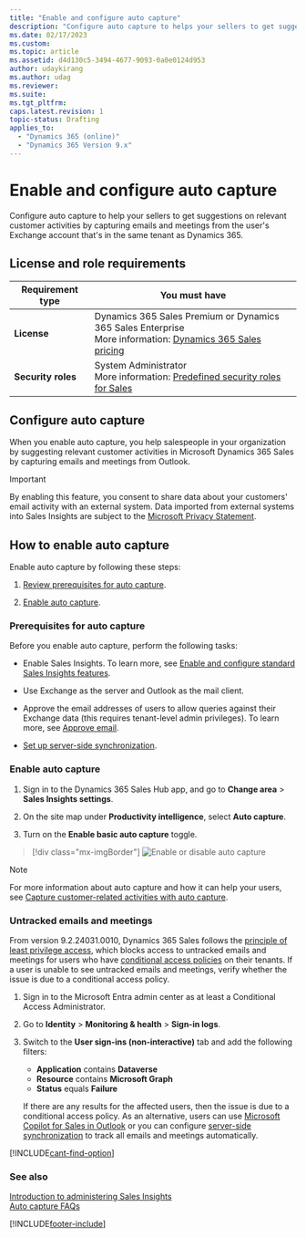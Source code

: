 ```yaml
---
title: "Enable and configure auto capture"
description: "Configure auto capture to helps your sellers to get suggestions on relevant customer activities by capturing emails and meetings from Outlook."
ms.date: 02/17/2023
ms.custom: 
ms.topic: article
ms.assetid: d4d130c5-3494-4677-9093-0a0e0124d953
author: udaykirang
ms.author: udag
ms.reviewer: 
ms.suite: 
ms.tgt_pltfrm: 
caps.latest.revision: 1
topic-status: Drafting
applies_to: 
  - "Dynamics 365 (online)"
  - "Dynamics 365 Version 9.x"
---
```


# Enable and configure auto capture 

Configure auto capture to help your sellers to get suggestions on relevant customer activities by capturing emails and meetings from the user's Exchange account that's in the same tenant as Dynamics 365.

## License and role requirements
| Requirement type | You must have |
|-----------------------|---------|
| **License** | Dynamics 365 Sales Premium or Dynamics 365 Sales Enterprise  <br>More information: [Dynamics 365 Sales pricing](https://dynamics.microsoft.com/sales/pricing/) |
| **Security roles** | System Administrator <br>  More information: [Predefined security roles for Sales](security-roles-for-sales.md)|


## Configure auto capture

When you enable auto capture, you help salespeople in your organization by suggesting relevant customer activities in Microsoft Dynamics 365 Sales by capturing emails and meetings from Outlook.

> [!IMPORTANT]
> By enabling this feature, you consent to share data about your customers' email activity with an external system. Data imported from external systems into Sales Insights are subject to the [Microsoft Privacy Statement](https://go.microsoft.com/fwlink/?linkid=2116778).


## How to enable auto capture

Enable auto capture by following these steps:

1.	[Review prerequisites for auto capture](#prerequisites-for-auto-capture).

2.	[Enable auto capture](#enable-auto-capture).

### Prerequisites for auto capture

Before you enable auto capture, perform the following tasks: 

-	Enable Sales Insights. To learn more, see [Enable and configure standard Sales Insights features](intro-admin-guide-sales-insights.md#enable-and-configure-standard-sales-insights-features).

- Use Exchange as the server and Outlook as the mail client. 
- Approve the email addresses of users to allow queries against their Exchange data (this requires tenant-level admin privileges). To learn more, see [Approve email](/dynamics365/customer-engagement/admin/connect-exchange-online#approve-email). 
-	[Set up server-side synchronization](/power-platform/admin/email-message-filtering-correlation).

### Enable auto capture

1.	Sign in to the Dynamics 365 Sales Hub app, and go to **Change area** > **Sales Insights settings**.

2.	On the site map under **Productivity intelligence**, select **Auto capture**. 

3.	Turn on the **Enable basic auto capture** toggle.

> [!div class="mx-imgBorder"]
> ![Enable or disable auto capture](media/si-admin-auto-capture-enable-disable.png "Enable or disable auto capture")

> [!NOTE]
> For more information about auto capture and how it can help your users, see [Capture customer-related activities with auto capture](auto-capture.md).


### Untracked emails and meetings

From version 9.2.24031.0010, Dynamics 365 Sales follows the [principle of least privilege access](/entra/identity-platform/secure-least-privileged-access), which blocks access to untracked emails and meetings for users who have [conditional access policies](/entra/identity/conditional-access/concept-conditional-access-policy-common?tabs=secure-foundation) on their tenants. If a user is unable to see untracked emails and meetings, verify whether the issue is due to a conditional access policy. 

1. Sign in to the Microsoft Entra admin center as at least a Conditional Access Administrator.
2. Go to **Identity** > **Monitoring & health** > **Sign-in logs**.
3. Switch to the **User sign-ins (non-interactive)** tab and add the following filters: 
   - **Application** contains **Dataverse**
   - **Resource** contains **Microsoft Graph** 
   - **Status** equals **Failure** 
    
    If there are any results for the affected users, then the issue is due to a conditional access policy. As an alternative, users can use [Microsoft Copilot for Sales in Outlook](/microsoft-sales-copilot/save-outlook-activities-crm) or you can configure [server-side synchronization](/power-platform/admin/email-message-filtering-correlation) to track all emails and meetings automatically.



[!INCLUDE[cant-find-option](../includes/cant-find-option.md)]

### See also

[Introduction to administering Sales Insights](intro-admin-guide-sales-insights.md)  
[Auto capture FAQs](faqs-sales-insights.md#auto-capture)


[!INCLUDE[footer-include](../includes/footer-banner.md)]

